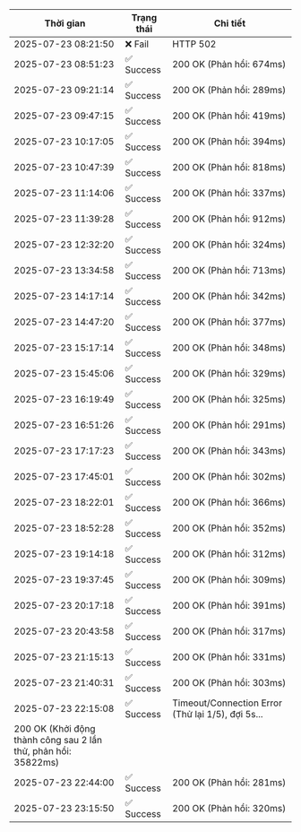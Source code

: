 | Thời gian | Trạng thái | Chi tiết |
|---|---|---|
| 2025-07-23 08:21:50 | ❌ Fail | HTTP 502 |
| 2025-07-23 08:51:23 | ✅ Success | 200 OK (Phản hồi: 674ms) |
| 2025-07-23 09:21:14 | ✅ Success | 200 OK (Phản hồi: 289ms) |
| 2025-07-23 09:47:15 | ✅ Success | 200 OK (Phản hồi: 419ms) |
| 2025-07-23 10:17:05 | ✅ Success | 200 OK (Phản hồi: 394ms) |
| 2025-07-23 10:47:39 | ✅ Success | 200 OK (Phản hồi: 818ms) |
| 2025-07-23 11:14:06 | ✅ Success | 200 OK (Phản hồi: 337ms) |
| 2025-07-23 11:39:28 | ✅ Success | 200 OK (Phản hồi: 912ms) |
| 2025-07-23 12:32:20 | ✅ Success | 200 OK (Phản hồi: 324ms) |
| 2025-07-23 13:34:58 | ✅ Success | 200 OK (Phản hồi: 713ms) |
| 2025-07-23 14:17:14 | ✅ Success | 200 OK (Phản hồi: 342ms) |
| 2025-07-23 14:47:20 | ✅ Success | 200 OK (Phản hồi: 377ms) |
| 2025-07-23 15:17:14 | ✅ Success | 200 OK (Phản hồi: 348ms) |
| 2025-07-23 15:45:06 | ✅ Success | 200 OK (Phản hồi: 329ms) |
| 2025-07-23 16:19:49 | ✅ Success | 200 OK (Phản hồi: 325ms) |
| 2025-07-23 16:51:26 | ✅ Success | 200 OK (Phản hồi: 291ms) |
| 2025-07-23 17:17:23 | ✅ Success | 200 OK (Phản hồi: 343ms) |
| 2025-07-23 17:45:01 | ✅ Success | 200 OK (Phản hồi: 302ms) |
| 2025-07-23 18:22:01 | ✅ Success | 200 OK (Phản hồi: 366ms) |
| 2025-07-23 18:52:28 | ✅ Success | 200 OK (Phản hồi: 352ms) |
| 2025-07-23 19:14:18 | ✅ Success | 200 OK (Phản hồi: 312ms) |
| 2025-07-23 19:37:45 | ✅ Success | 200 OK (Phản hồi: 309ms) |
| 2025-07-23 20:17:18 | ✅ Success | 200 OK (Phản hồi: 391ms) |
| 2025-07-23 20:43:58 | ✅ Success | 200 OK (Phản hồi: 317ms) |
| 2025-07-23 21:15:13 | ✅ Success | 200 OK (Phản hồi: 331ms) |
| 2025-07-23 21:40:31 | ✅ Success | 200 OK (Phản hồi: 303ms) |
| 2025-07-23 22:15:08 | ✅ Success | Timeout/Connection Error (Thử lại 1/5), đợi 5s...
200 OK (Khởi động thành công sau 2 lần thử, phản hồi: 35822ms) |
| 2025-07-23 22:44:00 | ✅ Success | 200 OK (Phản hồi: 281ms) |
| 2025-07-23 23:15:50 | ✅ Success | 200 OK (Phản hồi: 320ms) |
